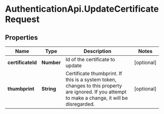 # AuthenticationApi.UpdateCertificateRequest

## Properties

Name | Type | Description | Notes
------------ | ------------- | ------------- | -------------
**certificateId** | **Number** | Id of the certificate to update | [optional] 
**thumbprint** | **String** | Certificate thumbprint.  If this is a system token, changes to this property are ignored.  If you attempt to make a change, it will be disregarded. | [optional] 


